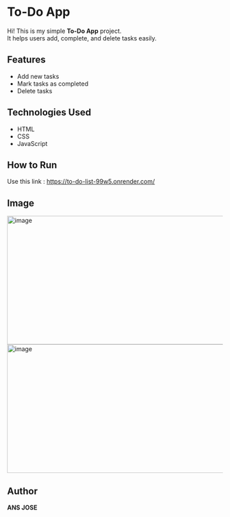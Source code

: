 #  To-Do App  

  Hi! This is my simple **To-Do App** project.  
  It helps users add, complete, and delete tasks easily.  

## Features
  - Add new tasks  
  - Mark tasks as completed  
  - Delete tasks  

##  Technologies Used
  - HTML  
  - CSS  
  - JavaScript  

##  How to Run
  Use this link : https://to-do-list-99w5.onrender.com/

##  Image
  <img width="600" height="300" alt="image" src="https://github.com/user-attachments/assets/890f1731-04d5-414c-bd70-b65a2b098d86"/>
   <img width="600" height="300" alt="image" src="https://github.com/user-attachments/assets/a76e59ec-56af-4720-ac34-3f0e32e74d26"/>


##  Author
 **ANS JOSE**  
